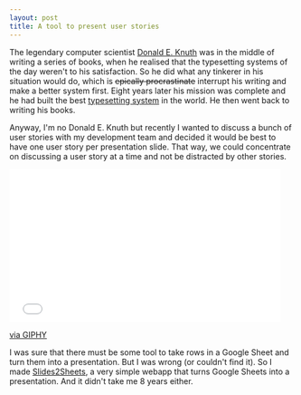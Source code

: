 ```yaml
---
layout: post
title: A tool to present user stories
---
```


The legendary computer scientist [Donald E. Knuth](https://en.wikipedia.org/wiki/Donald_Knuth) was in the middle of writing a series of books, when he realised that the typesetting systems of the day weren't to his satisfaction. So he did what any tinkerer in his situation would do, which is ~~epically procrastinate~~ interrupt his writing and make a better system first. Eight years later his mission was complete and he had built the best [typesetting system](https://en.wikipedia.org/wiki/TeX) in the world. He then went back to writing his books.

Anyway, I'm no Donald E. Knuth but recently I wanted to discuss a bunch of user stories with my development team and decided it would be best to have one user story per presentation slide. That way, we could concentrate on discussing a user story at a time and not be distracted by other stories.

<iframe src="//giphy.com/embed/94iS62lx8CRQA" width="480" height="270" frameBorder="0" class="giphy-embed" allowFullScreen></iframe><p><a href="http://giphy.com/gifs/office-gif-us-powerpoint-gifs-94iS62lx8CRQA">via GIPHY</a></p>


I was sure that there must be some tool to take rows in a Google Sheet and turn them into a presentation. But I was wrong (or couldn't find it). So I made [Slides2Sheets](http://trsc.github.io/sheets2slides/), a very simple webapp that turns Google Sheets into a presentation. And it didn't take me 8 years either.
